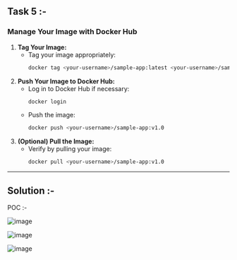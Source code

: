 ## Task 5 :- 
### Manage Your Image with Docker Hub
1. **Tag Your Image:**  
   - Tag your image appropriately:
     ```bash
     docker tag <your-username>/sample-app:latest <your-username>/sample-app:v1.0
     ```
2. **Push Your Image to Docker Hub:**  
   - Log in to Docker Hub if necessary:
     ```bash
     docker login
     ```
   - Push the image:
     ```bash
     docker push <your-username>/sample-app:v1.0
     ```
3. **(Optional) Pull the Image:**  
   - Verify by pulling your image:
     ```bash
     docker pull <your-username>/sample-app:v1.0
     ```
---

## Solution :-

POC :-

![image](https://github.com/user-attachments/assets/b5541a44-5231-439a-9a67-f724abde9823)

![image](https://github.com/user-attachments/assets/5e505d80-3e02-4eb9-8e54-9d18aa3a85ee)

![image](https://github.com/user-attachments/assets/7f3fe63f-a076-434a-9979-1729c9dd45b8)

